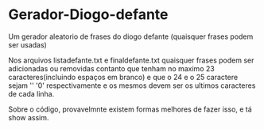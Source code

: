 # Gerador-Diogo-defante
Um gerador aleatorio de frases do diogo defante (quaisquer frases podem ser usadas)

  Nos arquivos listadefante.txt e finaldefante.txt quaisquer frases podem ser adicionadas ou removidas contanto que tenham no maximo 23 caracteres(incluindo espaços em branco) e que o 24 e o 25 caractere sejam '\' '0' respectivamente e os mesmos devem ser os ultimos caracteres de cada linha.
  
  
  
  Sobre o código, provavelmnte existem formas melhores de fazer isso, e tá show assim.
